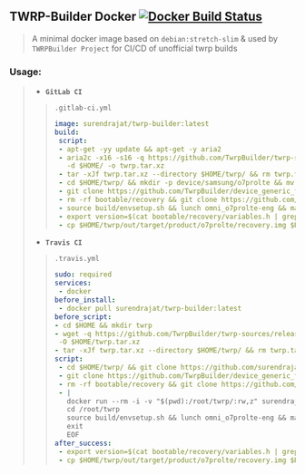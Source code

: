 ## TWRP-Builder Docker  [![Docker Build Status](https://img.shields.io/docker/build/surendrajat/twrp-builder.svg)](https://hub.docker.com/r/surendrajat/twrp-builder)
> A minimal docker image based on `debian:stretch-slim` & used by `TWRPBuilder Project`  for CI/CD of unofficial twrp builds

### Usage:
>- **`GitLab CI`**
>> `.gitlab-ci.yml`
>> ```yml
>>image: surendrajat/twrp-builder:latest
>>build:
>>  script:
>>  - apt-get -yy update && apt-get -y aria2
>>  - aria2c -x16 -s16 -q https://github.com/TwrpBuilder/twrp-sources/releases/download/omni_twrp-5.1.1-20180211/omni_twrp-5.1.1-20180211-norepo.tar.xz
>>    -d $HOME/ -o twrp.tar.xz
>>  - tar -xJf twrp.tar.xz --directory $HOME/twrp/ && rm twrp.tar.xz
>>  - cd $HOME/twrp/ && mkdir -p device/samsung/o7prolte && mv /builds/Surendrajat/andorid_device_samsung_o7prolte/* device/samsung/o7prolte/
>>  - git clone https://github.com/TwrpBuilder/device_generic_twrpbuilder.git device/generic/twrpbuilder
>>  - rm -rf bootable/recovery && git clone https://github.com/omnirom/android_bootable_recovery.git bootable/recovery
>>  - source build/envsetup.sh && lunch omni_o7prolte-eng && make -j16 recoveryimage
>>  - export version=$(cat bootable/recovery/variables.h | grep "define TW_MAIN_VERSION_STR" | cut -d '"' -f2)
>>  - cp $HOME/twrp/out/target/product/o7prolte/recovery.img $HOME/twrp/TWRP-$version-o7prolte-$(date +"%Y%m%d").img
>>```
>- **`Travis CI`**
>> `.travis.yml`
>>```yml
>>sudo: required
>>services:
>>  - docker
>>before_install:
>>  - docker pull surendrajat/twrp-builder:latest
>>before_script:
>>- cd $HOME && mkdir twrp
>>- wget -q https://github.com/TwrpBuilder/twrp-sources/releases/download/omni_twrp-5.1.1-20180211/omni_twrp-5.1.1-20180211-norepo.tar.xz
>>  -O $HOME/twrp.tar.xz
>>- tar -xJf twrp.tar.xz --directory $HOME/twrp/ && rm twrp.tar.xz
>>script:
>>  - cd $HOME/twrp/ && git clone https://github.com/surendrajat/android_device_samsung_o7prolte.git device/samsung/o7prolte
>>  - git clone https://github.com/TwrpBuilder/device_generic_twrpbuilder.git device/generic/twrpbuilder
>>  - rm -rf bootable/recovery && git clone https://github.com/omnirom/android_bootable_recovery.git bootable/recovery
>>  - |
>>    docker run --rm -i -v "$(pwd):/root/twrp/:rw,z" surendrajat/twrp-builder bash << EOF
>>    cd /root/twrp
>>    source build/envsetup.sh && lunch omni_o7prolte-eng && make -j16 recoveryimage
>>    exit
>>    EOF
>>after_success:
>>  - export version=$(cat bootable/recovery/variables.h | grep "define TW_MAIN_VERSION_STR" | cut -d '"' -f2)
>>  - cp $HOME/twrp/out/target/product/o7prolte/recovery.img $HOME/twrp/TWRP-$version-o7prolte-$(date +"%Y%m%d").img
>>```
